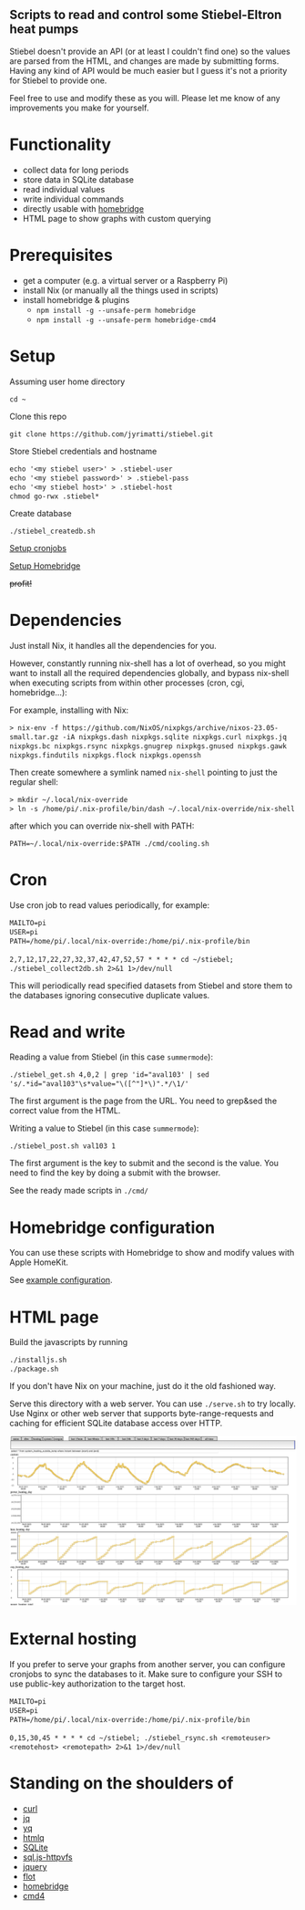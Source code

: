 Scripts to read and control some Stiebel-Eltron heat pumps
----------------------------------------------------------

Stiebel doesn't provide an API (or at least I couldn't find one) so the values are parsed from the HTML, and changes are made by submitting forms. Having any kind of API would be much easier but I guess it's not a priority for Stiebel to provide one.

Feel free to use and modify these as you will. Please let me know of any improvements you make for yourself.

Functionality
=============
- collect data for long periods
- store data in SQLite database
- read individual values
- write individual commands
- directly usable with [homebridge](https://homebridge.io)
- HTML page to show graphs with custom querying

Prerequisites
=============
- get a computer (e.g. a virtual server or a Raspberry Pi)
- install Nix (or manually all the things used in scripts)
- install homebridge & plugins
  - `npm install -g --unsafe-perm homebridge`
  - `npm install -g --unsafe-perm homebridge-cmd4`

Setup
=====

Assuming user home directory
```
cd ~
```

Clone this repo
```
git clone https://github.com/jyrimatti/stiebel.git
```

Store Stiebel credentials and hostname
```
echo '<my stiebel user>' > .stiebel-user
echo '<my stiebel password>' > .stiebel-pass
echo '<my stiebel host>' > .stiebel-host
chmod go-rwx .stiebel*
```

Create database
```
./stiebel_createdb.sh
```

[Setup cronjobs](#cron)

[Setup Homebridge](#homebridge-configuration)

~~profit!~~

Dependencies
============

Just install Nix, it handles all the dependencies for you.

However, constantly running nix-shell has a lot of overhead, so you might want to install all the required dependencies globally, and bypass nix-shell when executing scripts from within other processes (cron, cgi, homebridge...):

For example, installing with Nix:
```
> nix-env -f https://github.com/NixOS/nixpkgs/archive/nixos-23.05-small.tar.gz -iA nixpkgs.dash nixpkgs.sqlite nixpkgs.curl nixpkgs.jq nixpkgs.bc nixpkgs.rsync nixpkgs.gnugrep nixpkgs.gnused nixpkgs.gawk nixpkgs.findutils nixpkgs.flock nixpkgs.openssh
```

Then create somewhere a symlink named `nix-shell` pointing to just the regular shell:
```
> mkdir ~/.local/nix-override
> ln -s /home/pi/.nix-profile/bin/dash ~/.local/nix-override/nix-shell
```

after which you can override nix-shell with PATH:
```
PATH=~/.local/nix-override:$PATH ./cmd/cooling.sh
```

Cron
====

Use cron job to read values periodically, for example:
```
MAILTO=pi
USER=pi
PATH=/home/pi/.local/nix-override:/home/pi/.nix-profile/bin

2,7,12,17,22,27,32,37,42,47,52,57 * * * * cd ~/stiebel; ./stiebel_collect2db.sh 2>&1 1>/dev/null
```

This will periodically read specified datasets from Stiebel and store them to the databases ignoring consecutive duplicate values.

Read and write
==============

Reading a value from Stiebel (in this case `summermode`):
```
./stiebel_get.sh 4,0,2 | grep 'id="aval103' | sed 's/.*id="aval103"\s*value="\([^"]*\)".*/\1/'
```
The first argument is the page from the URL. You need to grep&sed the correct value from the HTML.

Writing a value to Stiebel (in this case `summermode`):
```
./stiebel_post.sh val103 1
```
The first argument is the key to submit and the second is the value. You need to find the key by doing a submit with the browser.

See the ready made scripts in `./cmd/`

Homebridge configuration
========================

You can use these scripts with Homebridge to show and modify values with Apple HomeKit.

See [example configuration](./homebridge-config.json).

HTML page
=========

Build the javascripts by running
```
./installjs.sh
./package.sh
```

If you don't have Nix on your machine, just do it the old fashioned way.

Serve this directory with a web server. You can use `./serve.sh` to try locally. Use Nginx or other web server that supports byte-range-requests and caching for efficient SQLite database access over HTTP.

![Screenshot](screenshot.png)

External hosting
================
If you prefer to serve your graphs from another server, you can configure cronjobs to sync the databases to it.
Make sure to configure your SSH to use public-key authorization to the target host.

```
MAILTO=pi
USER=pi
PATH=/home/pi/.local/nix-override:/home/pi/.nix-profile/bin

0,15,30,45 * * * * cd ~/stiebel; ./stiebel_rsync.sh <remoteuser> <remotehost> <remotepath> 2>&1 1>/dev/null 

```

Standing on the shoulders of
============================
- [curl](https://curl.se)
- [jq](https://stedolan.github.io/jq/)
- [yq](https://github.com/kislyuk/yq)
- [htmlq](https://github.com/mgdm/htmlq)
- [SQLite](https://www.sqlite.org/index.html)
- [sql.js-httpvfs](https://github.com/phiresky/sql.js-httpvfs)
- [jquery](https://jquery.com)
- [flot](http://www.flotcharts.org)
- [homebridge](https://homebridge.io)
- [cmd4](https://github.com/ztalbot2000/homebridge-cmd4)